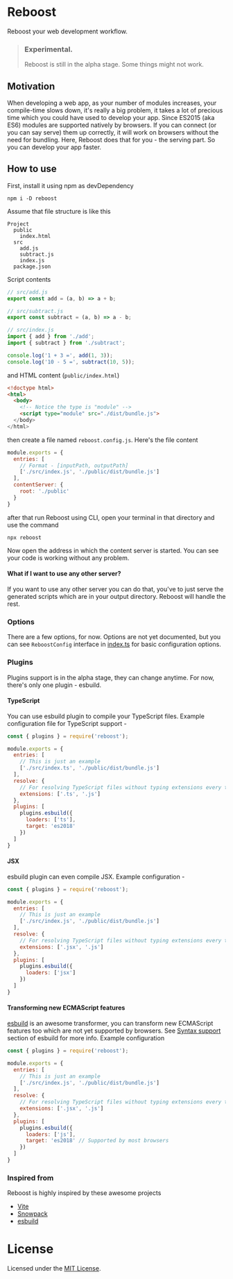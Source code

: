 # Reboost
Reboost your web development workflow.

> ### Experimental.
> Reboost is still in the alpha stage. Some things might not work.

## Motivation
When developing a web app, as your number of modules increases,
your compile-time slows down, it's really a big problem, it takes a lot of precious
time which you could have used to develop your app. Since ES2015 (aka ES6) modules
are supported natively by browsers. If you can connect (or you can say serve) them
up correctly, it will work on browsers without the need for bundling. Here, Reboost
does that for you - the serving part. So you can develop your app faster.

## How to use
First, install it using npm as devDependency
```shell
npm i -D reboost
```
Assume that file structure is like this
```
Project
  public
    index.html
  src
    add.js
    subtract.js
    index.js
  package.json
```
Script contents
```js
// src/add.js
export const add = (a, b) => a + b;

// src/subtract.js
export const subtract = (a, b) => a - b;

// src/index.js
import { add } from './add';
import { subtract } from './subtract';

console.log('1 + 3 =', add(1, 3));
console.log('10 - 5 =', subtract(10, 5));
```
and HTML content (`public/index.html`)
```html
<!doctype html>
<html>
  <body>
    <!-- Notice the type is "module" -->
    <script type="module" src="./dist/bundle.js">
  </body>
</html>
```

then create a file named `reboost.config.js`. Here's the file content
```js
module.exports = {
  entries: [
    // Format - [inputPath, outputPath]
    ['./src/index.js', './public/dist/bundle.js']
  ],
  contentServer: {
    root: './public'
  }
}
```
after that run Reboost using CLI, open your terminal in that directory and use the command
```shell
npx reboost
```
Now open the address in which the content server is started. You can see your code is working without any problem.

#### What if I want to use any other server?
If you want to use any other server you can do that, you've to just serve the generated
scripts which are in your output directory. Reboost will handle the rest.

### Options
There are a few options, for now. Options are not yet documented, but you can see
`ReboostConfig` interface in [index.ts](https://github.com/sarsamurmu/reboost/blob/master/src/index.ts)
for basic configuration options.

### Plugins
Plugins support is in the alpha stage, they can change anytime. For now, there's only
one plugin - esbuild.

#### TypeScript
You can use esbuild plugin to compile your TypeScript files. Example configuration file for
TypeScript support -
```js
const { plugins } = require('reboost');

module.exports = {
  entries: [
    // This is just an example
    ['./src/index.ts', './public/dist/bundle.js']
  ],
  resolve: {
    // For resolving TypeScript files without typing extensions every time
    extensions: ['.ts', '.js']
  },
  plugins: [
    plugins.esbuild({
      loaders: ['ts'],
      target: 'es2018'
    })
  ]
}
```

#### JSX
esbuild plugin can even compile JSX. Example configuration -
```js
const { plugins } = require('reboost');

module.exports = {
  entries: [
    // This is just an example
    ['./src/index.js', './public/dist/bundle.js']
  ],
  resolve: {
    // For resolving TypeScript files without typing extensions every time
    extensions: ['.jsx', '.js']
  },
  plugins: [
    plugins.esbuild({
      loaders: ['jsx']
    })
  ]
}
```

#### Transforming new ECMAScript features
[esbuild](https://github.com/evanw/esbuild) is an awesome transformer, you can transform
new ECMAScript features too which are not yet supported by browsers. See 
[Syntax support](https://github.com/evanw/esbuild#syntax-support) section of esbuild for more info.
Example configuration
```js
const { plugins } = require('reboost');

module.exports = {
  entries: [
    // This is just an example
    ['./src/index.js', './public/dist/bundle.js']
  ],
  resolve: {
    // For resolving TypeScript files without typing extensions every time
    extensions: ['.jsx', '.js']
  },
  plugins: [
    plugins.esbuild({
      loaders: ['js'],
      target: 'es2018' // Supported by most browsers
    })
  ]
}
```

### Inspired from
Reboost is highly inspired by these awesome projects
- [Vite](https://github.com/vuejs/vite)
- [Snowpack](https://github.com/pikapkg/snowpack)
- [esbuild](https://github.com/evanw/esbuild)

# License
Licensed under the [MIT License](https://github.com/sarsamurmu/reboost/blob/master/LICENSE).
